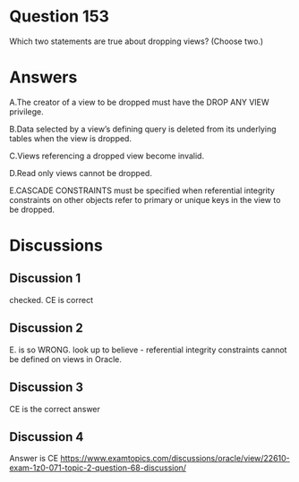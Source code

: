 # Question 153
Which two statements are true about dropping views? (Choose two.)

# Answers
A.The creator of a view to be dropped must have the DROP ANY VIEW privilege.

B.Data selected by a view’s defining query is deleted from its underlying tables when the view is dropped.

C.Views referencing a dropped view become invalid.

D.Read only views cannot be dropped.

E.CASCADE CONSTRAINTS must be specified when referential integrity constraints on other objects refer to primary or unique keys in the view to be dropped.

# Discussions
## Discussion 1
checked. CE is correct

## Discussion 2
E. is so WRONG. look up to believe - referential integrity constraints cannot be defined on views in Oracle.

## Discussion 3
CE is the correct answer

## Discussion 4
Answer is CE
https://www.examtopics.com/discussions/oracle/view/22610-exam-1z0-071-topic-2-question-68-discussion/

